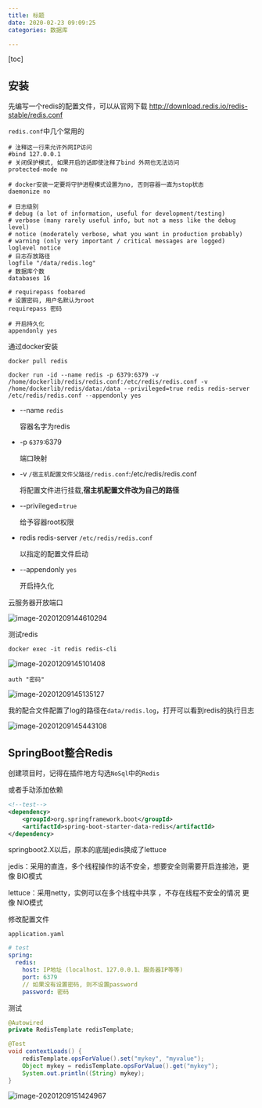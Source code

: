 ```yaml
---
title: 标题 
date: 2020-02-23 09:09:25
categories: 数据库

---
```


<!--more-->
[toc]
## 安装


先编写一个redis的配置文件，可以从官网下载 http://download.redis.io/redis-stable/redis.conf

`redis.conf`中几个常用的

```shell
# 注释这一行来允许外网IP访问
#bind 127.0.0.1
# 关闭保护模式, 如果开启的话即使注释了bind 外网也无法访问
protected-mode no

# docker安装一定要将守护进程模式设置为no, 否则容器一直为stop状态
daemonize no

# 日志级别
# debug (a lot of information, useful for development/testing)
# verbose (many rarely useful info, but not a mess like the debug level)
# notice (moderately verbose, what you want in production probably)
# warning (only very important / critical messages are logged)
loglevel notice
# 日志存放路径
logfile "/data/redis.log"
# 数据库个数
databases 16

# requirepass foobared
# 设置密码, 用户名默认为root
requirepass 密码

# 开启持久化
appendonly yes
```

通过docker安装

```
docker pull redis
```

```
docker run -id --name redis -p 6379:6379 -v /home/dockerlib/redis/redis.conf:/etc/redis/redis.conf -v /home/dockerlib/redis/data:/data --privileged=true redis redis-server /etc/redis/redis.conf --appendonly yes
```

- --name `redis`

  容器名字为redis

- -p `6379`:6379

  端口映射

- -v `/宿主机配置文件父路径/redis.conf`:/etc/redis/redis.conf

  将配置文件进行挂载,**宿主机配置文件改为自己的路径**

- --privileged=`true`

  给予容器root权限

- redis redis-server `/etc/redis/redis.conf`

  以指定的配置文件启动

- --appendonly `yes`

  开启持久化

云服务器开放端口

![image-20201209144610294](redis.assets/image-20201209144610294.png)

测试redis

```shell
docker exec -it redis redis-cli
```

![image-20201209145101408](redis.assets/image-20201209145101408.png)

```
auth "密码"
```

![image-20201209145135127](redis.assets/image-20201209145135127.png)

我的配合文件配置了log的路径在`data/redis.log`，打开可以看到redis的执行日志

![image-20201209145443108](redis.assets/image-20201209145443108.png)

## SpringBoot整合Redis

创建项目时，记得在插件地方勾选`NoSql`中的`Redis`

或者手动添加依赖

```xml
<!--test-->
<dependency>
    <groupId>org.springframework.boot</groupId>
    <artifactId>spring-boot-starter-data-redis</artifactId>
</dependency>
```

springboot2.X以后，原本的底层jedis换成了lettuce

jedis：采用的直连，多个线程操作的话不安全，想要安全则需要开启连接池，更像 BIO模式

lettuce：采用netty，实例可以在多个线程中共享 ，不存在线程不安全的情况 更像 NIO模式

修改配置文件

`application.yaml`

```yaml
# test
spring:
  redis:
    host: IP地址 (localhost、127.0.0.1、服务器IP等等)
    port: 6379
    // 如果没有设置密码, 则不设置password
    password: 密码
```

测试

```java
@Autowired
private RedisTemplate redisTemplate;

@Test
void contextLoads() {
    redisTemplate.opsForValue().set("mykey", "myvalue");
    Object mykey = redisTemplate.opsForValue().get("mykey");
    System.out.println((String) mykey);
}
```

![image-20201209151424967](redis.assets/image-20201209151424967.png)
